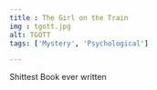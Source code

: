 ```yaml
---
title : The Girl on the Train
img : tgott.jpg
alt: TGOTT
tags: ['Mystery', 'Psychological']

---
```


Shittest Book ever written 
